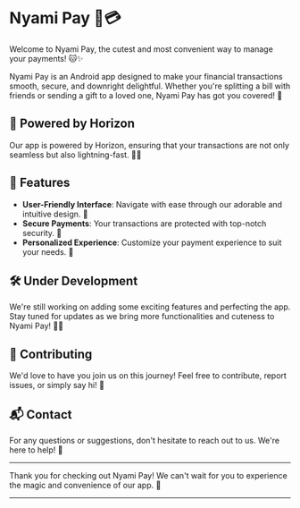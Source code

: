 # Nyami Pay 🐾💳

Welcome to Nyami Pay, the cutest and most convenient way to manage your payments! 🐱✨

Nyami Pay is an Android app designed to make your financial transactions smooth, secure, and downright delightful. Whether you're splitting a bill with friends or sending a gift to a loved one, Nyami Pay has got you covered! 🌟

## 🚀 Powered by Horizon

Our app is powered by Horizon, ensuring that your transactions are not only seamless but also lightning-fast. 🌈✨

## 📱 Features

- **User-Friendly Interface**: Navigate with ease through our adorable and intuitive design. 🐾
- **Secure Payments**: Your transactions are protected with top-notch security. 🔐
- **Personalized Experience**: Customize your payment experience to suit your needs. 🎨

## 🛠️ Under Development

We're still working on adding some exciting features and perfecting the app. Stay tuned for updates as we bring more functionalities and cuteness to Nyami Pay! 🚧💕

## 🌟 Contributing

We'd love to have you join us on this journey! Feel free to contribute, report issues, or simply say hi! 🌟

## 📬 Contact

For any questions or suggestions, don't hesitate to reach out to us. We're here to help! 📧

---

Thank you for checking out Nyami Pay! We can't wait for you to experience the magic and convenience of our app. 💜

---

